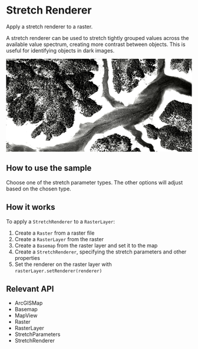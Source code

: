 # Stretch Renderer

Apply a stretch renderer to a raster.

A stretch renderer can be used to stretch tightly grouped values across the available value spectrum, creating more contrast between objects. This is useful for identifying objects in dark images.

![](StretchRenderer.png)

## How to use the sample

Choose one of the stretch parameter types. The other options will adjust based on the chosen type.

## How it works

To apply a `StretchRenderer` to a `RasterLayer`:

1. Create a `Raster` from a raster file
2. Create a `RasterLayer` from the raster
3. Create a `Basemap` from the raster layer and set it to the map
4. Create a `StretchRenderer`, specifying the stretch parameters and other properties
5. Set the renderer on the raster layer with `rasterLayer.setRenderer(renderer)`

## Relevant API

* ArcGISMap
* Basemap
* MapView
* Raster
* RasterLayer
* StretchParameters
* StretchRenderer
